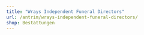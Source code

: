 ```yaml
---
title: "Wrays Independent Funeral Directors"
url: /antrim/wrays-independent-funeral-directors/
shop: Bestattungen
---
```

